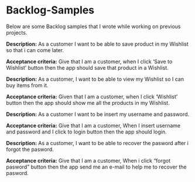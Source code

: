 # Backlog-Samples
Below are some Backlog samples that I wrote while working on previous projects.


**Description:**
As a customer I want to be able to save product in my Wishlist so that i can come later.

**Acceptance criteria:**
Give that I am a customer, when I click ‘Save to Wishlist’ button then the app should save that product in a Wishlist.



**Description:**
As a customer, I want to be able to view my Wishlist so I can buy items from it.

**Acceptance criteria:**
Given that I am a customer, when I click ‘Wishlist’ button then the app should show me all the products in my Wishlist.



**Description:**
As a customer I want to be insert my username and password.

**Acceptance criteria:**
Give that I am a customer, When I insert username and password and I click to login button then the app should login.


**Description:**
As a customer, I want to be able to recover the pasword after i forgot the pasword.

**Acceptance criteria:**
Give that I am a customer, When i click “forgot pasword”  button then the app send me an e-mail to help me  to recover the pasword.
